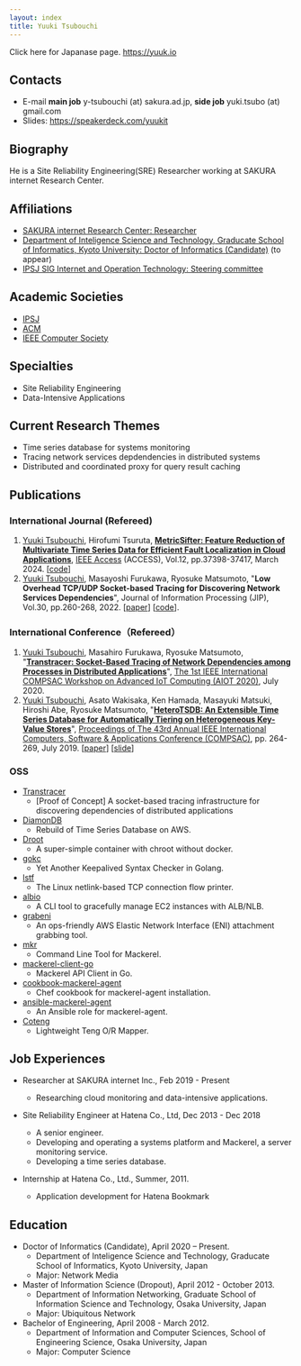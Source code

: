 ```yaml
---
layout: index
title: Yuuki Tsubouchi
---
```


Click here for Japanase page. <https://yuuk.io>

## Contacts

- E-mail **main job** y-tsubouchi (at) sakura.ad.jp, **side job** yuki.tsubo (at) gmail.com
- Slides: <https://speakerdeck.com/yuukit>

<a class="icon-twitter social-button color" href="http://twitter.com/yuuk1t"></a>
<a class="icon-github social-button color" href="http://github.com/yuuki"></a>
<a class="icon-facebook social-button color" href="http://www.facebook.com/yuuki724"></a>
<a class="icon-linkedin social-button color" href="https://www.linkedin.com/in/yuuk1/"></a>

## Biography

He is a Site Reliability Engineering(SRE) Researcher working at SAKURA internet Research Center.

## Affiliations

- [SAKURA internet Research Center: Researcher](https://research.sakura.ad.jp/about/)
- [Department of Inteligence Science and Technology, Graducate School of Informatics, Kyoto University: Doctor of Informatics (Candidate)](http://www.ist.i.kyoto-u.ac.jp/english/index.html) (to appear)
- [IPSJ SIG Internet and Operation Technology: Steering committee](https://www.iot.ipsj.or.jp/)

## Academic Societies

- [IPSJ](http://www.ipsj.or.jp/)
- [ACM](https://www.acm.org/)
- [IEEE Computer Society](https://www.computer.org/)

## Specialties

- Site Reliability Engineering
- Data-Intensive Applications

## Current Research Themes

- Time series database for systems monitoring
- Tracing network services depdendencies in distributed systems
- Distributed and coordinated proxy for query result caching

## Publications

### International Journal (Refereed)

1. <u>Yuuki Tsubouchi</u>, Hirofumi Tsuruta, **[MetricSifter: Feature Reduction of Multivariate Time Series Data for Efficient Fault Localization in Cloud Applications](https://doi.org/10.1109/ACCESS.2024.3374334)**, [IEEE Access](https://ieeeaccess.ieee.org/) (ACCESS), Vol.12, pp.37398-37417, March 2024. [[code](https://github.com/ai4sre/metricsifter)]
1. <u>Yuuki Tsubouchi</u>, Masayoshi Furukawa, Ryosuke Matsumoto, "**Low Overhead TCP/UDP Socket-based Tracing for Discovering Network Services Dependencies**", Journal of Information Processing (JIP), Vol.30, pp.260-268, 2022. [[paper](https://yuuk.io/papers/transtracer_jip2022.pdf)] [[code](https://github.com/yuuki/go-conntracer-bpf)].

### International Conference（Refereed）

1. <u>Yuuki Tsubouchi</u>, Masahiro Furukawa, Ryosuke Matsumoto, "**[Transtracer: Socket-Based Tracing of Network Dependencies among Processes in Distributed Applications]()**", [The 1st IEEE International COMPSAC Workshop on Advanced IoT Computing (AIOT 2020)](https://ieeecompsac.computer.org/2020/aiot/), July 2020.
1. <u>Yuuki Tsubouchi</u>, Asato Wakisaka, Ken Hamada, Masayuki Matsuki, Hiroshi Abe, Ryosuke Matsumoto, "**[HeteroTSDB: An Extensible Time Series Database for Automatically Tiering on Heterogeneous Key-Value Stores](https://ieeexplore.ieee.org/abstract/document/8754289)**", [Proceedings of The 43rd Annual IEEE International Computers, Software & Applications Conference (COMPSAC)](https://ieeecompsac.computer.org/2019/), pp. 264-269, July 2019. [[paper](https://yuuk.io/papers/heterotsdb_compsac2019.pdf)] [[slide](https://speakerdeck.com/yuukit/heterotsdb-an-extensible-time-series-database-for-automatically-tiering-on-heterogeneous-key-value-stores)]

### OSS

- [Transtracer](https://github.com/yuuki/transtracer)
  - [Proof of Concept] A socket-based tracing infrastructure for discovering dependencies of distributed applications
- [DiamonDB](https://github.com/yuuki/diamondb)
  - Rebuild of Time Series Database on AWS.
- [Droot](https://github.com/yuuki/droot)
  - A super-simple container with chroot without docker.
- [gokc](https://github.com/yuuki/gokc)
  - Yet Another Keepalived Syntax Checker in Golang.
- [lstf](https://github.com/yuuki/lstf)
  - The Linux netlink-based TCP connection flow printer.
- [albio](https://github.com/yuuki/albio)
  - A CLI tool to gracefully manage EC2 instances with ALB/NLB.
- [grabeni](https://github.com/yuuki/grabeni)
  - An ops-friendly AWS Elastic Network Interface (ENI) attachment grabbing tool.
- [mkr](https://github.com/mackerelio/mkr)
  - Command Line Tool for Mackerel.
- [mackerel-client-go](https://github.com/mackerelio/mackerel-client-go)
  - Mackerel API Client in Go.
- [cookbook-mackerel-agent](https://github.com/mackerelio/cookbook-mackerel-agent)
  - Chef cookbook for mackerel-agent installation.
- [ansible-mackerel-agent](https://github.com/mackerelio/ansible-mackerel-agent)
  - An Ansible role for mackerel-agent.
- [Coteng](https://metacpan.org/pod/Coteng)
  - Lightweight Teng O/R Mapper.

## Job Experiences

- Researcher at SAKURA internet Inc., Feb 2019 - Present
  - Researching cloud monitoring and data-intensive applications.
- Site Reliability Engineer at Hatena Co., Ltd, Dec 2013 - Dec 2018
  - A senior engineer.
  - Developing and operating a systems platform and Mackerel, a server monitoring service.
  - Developing a time series database.

- Internship at Hatena Co., Ltd., Summer, 2011.
  - Application development for Hatena Bookmark

## Education

- Doctor of Informatics (Candidate), April 2020 – Present.
  - Department of Inteligence Science and Technology, Graducate School of Informatics, Kyoto University, Japan
  - Major: Network Media
- Master of Information Science (Dropout), April 2012 - October 2013.
  - Department of Information Networking, Graduate School of Information Science and Technology, Osaka University, Japan
  - Major: Ubiquitous Network
- Bachelor of Engineering, April 2008 - March 2012.
  - Department of Information and Computer Sciences, School of Engineering Science, Osaka University, Japan
  - Major: Computer Science
